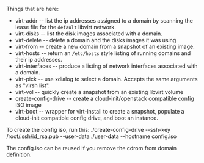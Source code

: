 Things that are here:

- virt-addr -- list the ip addresses assigned to a domain by scanning
  the lease file for the `default` libvirt network.
- virt-disks -- list the disk images associated with a domain.
- virt-delete -- delete a domain and the disks images it was using.
- virt-from -- create a new domain from a snapshot of an existing
  image.
- virt-hosts -- return an `/etc/hosts` style listing of running
  domains and their ip addresses.
- virt-interfaces -- produce a listing of network interfaces
  associated with a domain.
- virt-pick -- use xdialog to select a domain.  Accepts the same
  arguments as "virsh list".
- virt-vol -- quickly create a snapshot from an existing libvirt
  volume
- create-config-drive -- create a cloud-init/openstack compatible
  config ISO image
- virt-boot -- wrapper for virt-install to create a snapshot,
  populate a cloud-init compatible config drive, and boot an instance.

To create the config iso, run this:
./create-config-drive --ssh-key /root/.ssh/id_rsa.pub --user-data ./user-data --hostname <hostname> config.iso

The config.iso can be reused if you remove the cdrom from domain definition. 


